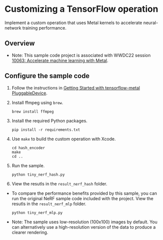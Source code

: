 # Customizing a TensorFlow operation

Implement a custom operation that uses Metal kernels to accelerate neural-network training performance.

## Overview

- Note: This sample code project is associated with WWDC22 session [10063: Accelerate machine learning with Metal](https://developer.apple.com/wwdc22/10063/).

## Configure the sample code

1. Follow the instructions in [Getting Started with tensorflow-metal PluggableDevice](https://developer.apple.com/metal/tensorflow-plugin/).

2. Install ffmpeg using `brew`.

	```
	brew install ffmpeg
	```

3. Install the required Python packages.

	```
	pip install -r requirements.txt
	```

4. Use `make` to build the custom operation with Xcode.

	```
	cd hash_encoder
	make
	cd ..
	```

5. Run the sample.

	```
	python tiny_nerf_hash.py
	```

6. View the resutls in the `result_nerf_hash` folder.

- To compare the performance benefits provided by this sample, you can run the original NeRF sample code included with the project.  View the resutls in the `result_nerf_mlp` folder.

    ```
    python tiny_nerf_mlp.py
    ```

- Note: The sample uses low-resolution (100x100) images by default. You can alternatively use a high-resolution version of the data to produce a clearer rendering.

